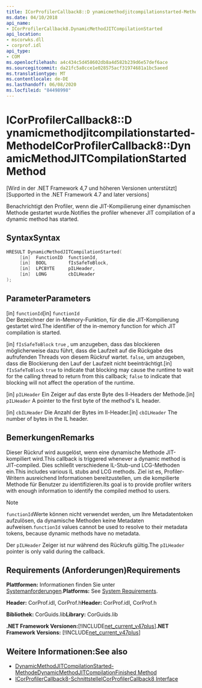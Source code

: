 ```yaml
---
title: ICorProfilerCallback8::D ynamicmethodjitcompilationstarted-Methode
ms.date: 04/10/2018
api_name:
- ICorProfilerCallback8.DynamicMethodJITCompilationStarted
api_location:
- mscorwks.dll
- corprof.idl
api_type:
- COM
ms.openlocfilehash: a4c434c5d458602db8a4d582b239d6e57def6ace
ms.sourcegitcommit: da21fc5a8cce1e028575acf31974681a1bc5aeed
ms.translationtype: MT
ms.contentlocale: de-DE
ms.lasthandoff: 06/08/2020
ms.locfileid: "84498998"
---
```

# <a name="icorprofilercallback8dynamicmethodjitcompilationstarted-method"></a><span data-ttu-id="8bcb7-102">ICorProfilerCallback8::D ynamicmethodjitcompilationstarted-Methode</span><span class="sxs-lookup"><span data-stu-id="8bcb7-102">ICorProfilerCallback8::DynamicMethodJITCompilationStarted Method</span></span>
<span data-ttu-id="8bcb7-103">[Wird in der .NET Framework 4,7 und höheren Versionen unterstützt]</span><span class="sxs-lookup"><span data-stu-id="8bcb7-103">[Supported in the .NET Framework 4.7 and later versions]</span></span>  
  
<span data-ttu-id="8bcb7-104">Benachrichtigt den Profiler, wenn die JIT-Kompilierung einer dynamischen Methode gestartet wurde.</span><span class="sxs-lookup"><span data-stu-id="8bcb7-104">Notifies the profiler whenever JIT compilation of a dynamic method has started.</span></span>  
  
## <a name="syntax"></a><span data-ttu-id="8bcb7-105">Syntax</span><span class="sxs-lookup"><span data-stu-id="8bcb7-105">Syntax</span></span>  
  
```cpp  
HRESULT DynamicMethodJITCompilationStarted(  
     [in]  FunctionID  functionId,
     [in]  BOOL        fIsSafeToBlock,
     [in]  LPCBYTE     pILHeader,
     [in]  LONG        cbILHeader
);  
```  
  
## <a name="parameters"></a><span data-ttu-id="8bcb7-106">Parameter</span><span class="sxs-lookup"><span data-stu-id="8bcb7-106">Parameters</span></span>  
<span data-ttu-id="8bcb7-107">[in] `functionId`</span><span class="sxs-lookup"><span data-stu-id="8bcb7-107">[in] `functionId`</span></span>  
<span data-ttu-id="8bcb7-108">Der Bezeichner der in-Memory-Funktion, für die die JIT-Kompilierung gestartet wird.</span><span class="sxs-lookup"><span data-stu-id="8bcb7-108">The identifier of the in-memory function for which JIT compilation is started.</span></span>

<span data-ttu-id="8bcb7-109">[in] `fIsSafeToBlock` 
 `true` , um anzugeben, dass das blockieren möglicherweise dazu führt, dass die Laufzeit auf die Rückgabe des aufrufenden Threads von diesem Rückruf wartet. `false`, um anzugeben, dass die Blockierung den Lauf der Laufzeit nicht beeinträchtigt.</span><span class="sxs-lookup"><span data-stu-id="8bcb7-109">[in] `fIsSafeToBlock`
`true` to indicate that blocking may cause the runtime to wait for the calling thread to return from this callback; `false` to indicate that blocking will not affect the operation of the runtime.</span></span>  

<span data-ttu-id="8bcb7-110">[in] `pILHeader` Ein Zeiger auf das erste Byte des Il-Headers der Methode.</span><span class="sxs-lookup"><span data-stu-id="8bcb7-110">[in] `pILHeader` A pointer to the first byte of the method's IL header.</span></span>

<span data-ttu-id="8bcb7-111">[in] `cbILHeader` Die Anzahl der Bytes im Il-Header.</span><span class="sxs-lookup"><span data-stu-id="8bcb7-111">[in] `cbILHeader` The number of bytes in the IL header.</span></span>

## <a name="remarks"></a><span data-ttu-id="8bcb7-112">Bemerkungen</span><span class="sxs-lookup"><span data-stu-id="8bcb7-112">Remarks</span></span>  

<span data-ttu-id="8bcb7-113">Dieser Rückruf wird ausgelöst, wenn eine dynamische Methode JIT-kompiliert wird.</span><span class="sxs-lookup"><span data-stu-id="8bcb7-113">This callback is triggered whenever a dynamic method is JIT-compiled.</span></span> <span data-ttu-id="8bcb7-114">Dies schließt verschiedene IL-Stub-und LCG-Methoden ein.</span><span class="sxs-lookup"><span data-stu-id="8bcb7-114">This includes various IL stubs and LCG methods.</span></span> <span data-ttu-id="8bcb7-115">Ziel ist es, Profiler-Writern ausreichend Informationen bereitzustellen, um die kompilierte Methode für Benutzer zu identifizieren.</span><span class="sxs-lookup"><span data-stu-id="8bcb7-115">Its goal is to provide profiler writers with enough information to identify the compiled method to users.</span></span>

> [!NOTE]
> <span data-ttu-id="8bcb7-116">`functionId`Werte können nicht verwendet werden, um Ihre Metadatentoken aufzulösen, da dynamische Methoden keine Metadaten aufweisen.</span><span class="sxs-lookup"><span data-stu-id="8bcb7-116">`functionId` values cannot be used to resolve to their metadata tokens, because dynamic methods have no metadata.</span></span>

<span data-ttu-id="8bcb7-117">Der `pILHeader` Zeiger ist nur während des Rückrufs gültig.</span><span class="sxs-lookup"><span data-stu-id="8bcb7-117">The `pILHeader` pointer is only valid during the callback.</span></span>

## <a name="requirements"></a><span data-ttu-id="8bcb7-118">Requirements (Anforderungen)</span><span class="sxs-lookup"><span data-stu-id="8bcb7-118">Requirements</span></span>  
 <span data-ttu-id="8bcb7-119">**Plattformen:** Informationen finden Sie unter [Systemanforderungen](../../get-started/system-requirements.md).</span><span class="sxs-lookup"><span data-stu-id="8bcb7-119">**Platforms:** See [System Requirements](../../get-started/system-requirements.md).</span></span>  
  
 <span data-ttu-id="8bcb7-120">**Header:** CorProf.idl, CorProf.h</span><span class="sxs-lookup"><span data-stu-id="8bcb7-120">**Header:** CorProf.idl, CorProf.h</span></span>  
  
 <span data-ttu-id="8bcb7-121">**Bibliothek:** CorGuids.lib</span><span class="sxs-lookup"><span data-stu-id="8bcb7-121">**Library:** CorGuids.lib</span></span>  
  
 <span data-ttu-id="8bcb7-122">**.NET Framework Versionen:**[!INCLUDE[net_current_v47plus](../../../../includes/net-current-v47plus.md)]</span><span class="sxs-lookup"><span data-stu-id="8bcb7-122">**.NET Framework Versions:** [!INCLUDE[net_current_v47plus](../../../../includes/net-current-v47plus.md)]</span></span>  
  
## <a name="see-also"></a><span data-ttu-id="8bcb7-123">Weitere Informationen:</span><span class="sxs-lookup"><span data-stu-id="8bcb7-123">See also</span></span>

- [<span data-ttu-id="8bcb7-124">DynamicMethodJITCompilationStarted-Methode</span><span class="sxs-lookup"><span data-stu-id="8bcb7-124">DynamicMethodJITCompilationFinished Method</span></span>](icorprofilercallback8-dynamicmethodjitcompilationfinished-method.md)
- [<span data-ttu-id="8bcb7-125">ICorProfilerCallback8-Schnittstelle</span><span class="sxs-lookup"><span data-stu-id="8bcb7-125">ICorProfilerCallback8 Interface</span></span>](icorprofilercallback8-interface.md)
